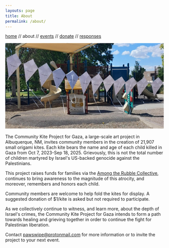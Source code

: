 ```yaml
---
layouts: page
title: About
permalink: /about/
---
```


[home](./index.markdown)  //  about  //  [events](./events.markdown)  //  [donate](./donate.markdown)  //  [responses](./responses.markdown)



![kites hanging in a playground](./img/kites-in-front-of-playstructure.jpeg)

The Community Kite Project for Gaza, a large-scale art project in Albuquerque, NM, invites community members in the creation of 21,907 small origami kites. Each kite bears the name and age of each child killed in Gaza from Oct 7, 2023-Sep 18, 2025. Grievously, this is not the  total number of children martyred by Israel's US-backed genocide against the Palestinians. 

This project raises funds for families via the [Among the Rubble Collective](https://www.instagram.com/amongtherubblecollective/), continues to bring awareness to the magnitude of this atrocity, and moreover, remembers and honors each child. 

Community members are welcome to help fold the kites for display. A suggested donation of $1/kite is asked but not required to participate. 

As we collectively continue to witness, and learn more, about the depth of Israel's crimes, the Community Kite Project for Gaza intends to form a path towards healing and grieving together in order to continue the fight for Palestinian liberation.

Contact [pawswipe@protonmail.com](mailto:pawswipe@protonmail.com) for more information or to invite the project to your next event.
